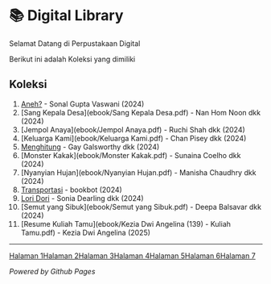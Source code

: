 # 📚 Digital Library

Selamat Datang di Perpustakaan Digital

Berikut ini adalah Koleksi yang dimiliki
## Koleksi

1. [Aneh?](ebook/Aneh.pdf) - Sonal Gupta Vaswani (2024)
2. [Sang Kepala Desa](ebook/Sang Kepala Desa.pdf) - Nan Hom Noon dkk (2024)
3. [Jempol Anaya](ebook/Jempol Anaya.pdf) - Ruchi Shah dkk (2024)
4. [Keluarga Kami](ebook/Keluarga Kami.pdf) - Chan Pisey dkk (2024)
5. [Menghitung](ebook/Menghitung.pdf) - Gay Galsworthy dkk (2024)
6. [Monster Kakak](ebook/Monster Kakak.pdf) - Sunaina Coelho dkk (2024)
7. [Nyanyian Hujan](ebook/Nyanyian Hujan.pdf) - Manisha Chaudhry dkk (2024)
8. [Transportasi](ebook/Transportasi.pdf) - bookbot (2024)
9. [Lori Dori](ebook/loridori.pdf) - Sonia Dearling dkk (2024)
10. [Semut yang Sibuk](ebook/Semut yang Sibuk.pdf) - Deepa Balsavar dkk (2024)
11. [Resume Kuliah Tamu](ebook/Kezia Dwi Angelina (139) - Kuliah Tamu.pdf) - Kezia Dwi Angelina (2025)

---
[Halaman 1](webti/halaman1.html)[Halaman 2](webti/halaman2.html)[Halaman 3](webti/halaman3.html)[Halaman 4](webti/halaman4.html)[Halaman 5](webti/halaman5.html)[Halaman 6](webti/halaman6.html)[Halaman 7](webti/halaman7.html)

*Powered by Github Pages*

